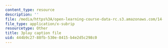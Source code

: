 ```yaml
---
content_type: resource
description: ''
file: /media/https%3A/open-learning-course-data-rc.s3.amazonaws.com/14-13-psychology-and-economics-spring-2020/444b9c2788fb530e8415b4e2d5c298c0_JXRd60knm-A.vtt
file_type: application/x-subrip
resourcetype: Other
title: 3play caption file
uid: 444b9c27-88fb-530e-8415-b4e2d5c298c0
---
```

